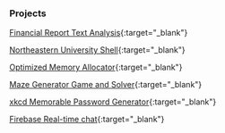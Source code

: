 <h3> Projects </h3>

[Financial Report Text Analysis](https://github.com/pickdani/sec-stock-predicting){:target="_blank"}

[Northeastern University Shell](https://github.com/pickdani/nush){:target="_blank"}

[Optimized Memory Allocator](https://github.com/pickdani/optimized-memory-allocator){:target="_blank"}

[Maze Generator Game and Solver](https://github.com/pickdani/mazegen){:target="_blank"}

[xkcd Memorable Password Generator](https://github.com/pickdani/xkcdpwgen){:target="_blank"}

[Firebase Real-time chat](https://github.com/pickdani/realtimechat){:target="_blank"}
